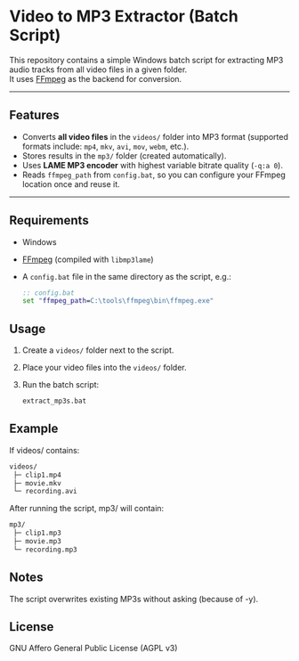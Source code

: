 # Video to MP3 Extractor (Batch Script)

This repository contains a simple Windows batch script for extracting MP3 audio tracks from all video files in a given folder.  
It uses [FFmpeg](https://ffmpeg.org/) as the backend for conversion.

---

## Features
- Converts **all video files** in the `videos/` folder into MP3 format (supported formats include: `mp4`, `mkv`, `avi`, `mov`, `webm`, etc.).
- Stores results in the `mp3/` folder (created automatically).
- Uses **LAME MP3 encoder** with highest variable bitrate quality (`-q:a 0`).
- Reads `ffmpeg_path` from `config.bat`, so you can configure your FFmpeg location once and reuse it.

---

## Requirements
- Windows
- [FFmpeg](https://ffmpeg.org/download.html) (compiled with `libmp3lame`)
- A `config.bat` file in the same directory as the script, e.g.:

  ```bat
  :: config.bat
  set "ffmpeg_path=C:\tools\ffmpeg\bin\ffmpeg.exe"

## Usage

1. Create a `videos/` folder next to the script.

2. Place your video files into the `videos/` folder.  

3. Run the batch script:
   ```bash
   extract_mp3s.bat
   ```

## Example

If videos/ contains:
```bash
videos/
 ├─ clip1.mp4
 ├─ movie.mkv
 └─ recording.avi
```

After running the script, mp3/ will contain:
```bash
mp3/
 ├─ clip1.mp3
 ├─ movie.mp3
 └─ recording.mp3
```
## Notes
The script overwrites existing MP3s without asking (because of -y).

## License
GNU Affero General Public License (AGPL v3)
